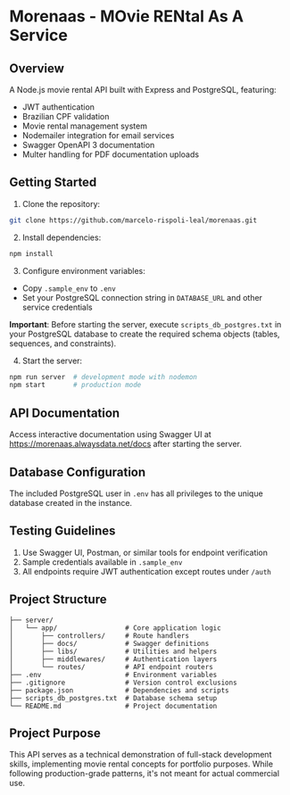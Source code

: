 # Morenaas - MOvie RENtal As A Service

## Overview

A Node.js movie rental API built with Express and PostgreSQL, featuring:

- JWT authentication
- Brazilian CPF validation
- Movie rental management system
- Nodemailer integration for email services
- Swagger OpenAPI 3 documentation
- Multer handling for PDF documentation uploads

## Getting Started

1. Clone the repository:

```bash
git clone https://github.com/marcelo-rispoli-leal/morenaas.git
```

2. Install dependencies:

```bash
npm install
```

3. Configure environment variables:

- Copy `.sample_env` to `.env`
- Set your PostgreSQL connection string in `DATABASE_URL` and other service credentials

**Important**: Before starting the server, execute `scripts_db_postgres.txt` in your PostgreSQL database to create the required schema objects (tables, sequences, and constraints).

4. Start the server:

```bash
npm run server  # development mode with nodemon
npm start       # production mode
```

## API Documentation

Access interactive documentation using Swagger UI at https://morenaas.alwaysdata.net/docs after starting the server.

## Database Configuration

The included PostgreSQL user in `.env` has all privileges to the unique database created in the instance.

## Testing Guidelines

1. Use Swagger UI, Postman, or similar tools for endpoint verification
2. Sample credentials available in `.sample_env`
3. All endpoints require JWT authentication except routes under `/auth`

## Project Structure

```
├── server/
│   └── app/                 # Core application logic
│       ├── controllers/     # Route handlers
│       ├── docs/            # Swagger definitions
│       ├── libs/            # Utilities and helpers
│       ├── middlewares/     # Authentication layers
│       └── routes/          # API endpoint routers
├── .env                     # Environment variables
├── .gitignore               # Version control exclusions
├── package.json             # Dependencies and scripts
├── scripts_db_postgres.txt  # Database schema setup
└── README.md                # Project documentation
```

## Project Purpose

This API serves as a technical demonstration of full-stack development skills, implementing movie rental concepts for portfolio purposes. While following production-grade patterns, it's not meant for actual commercial use.
